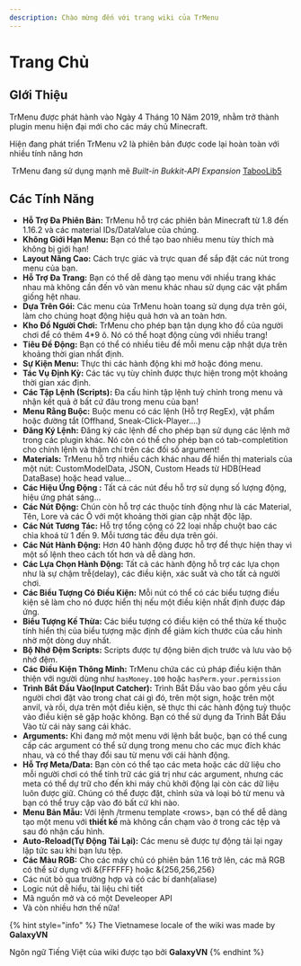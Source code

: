 ```yaml
---
description: Chào mừng đến với trang wiki của TrMenu
---
```


# Trang Chủ

## GIới Thiệu

TrMenu được phát hành vào Ngày 4 Tháng 10 Năm 2019, nhằm trở thành plugin menu hiện đại mới cho các máy chủ Minecraft.

Hiện đang phát triển TrMenu v2 là phiên bản được code lại hoàn toàn với nhiều tính năng hơn

​ TrMenu đang sử dụng mạnh mẽ _Built-in Bukkit-API Expansion_ [TabooLib5](https://github.com/TabooLib)

## Các Tính Năng

* **Hỗ Trợ Đa Phiên Bản:** TrMenu hỗ trợ các phiên bản Minecraft từ 1.8 đến 1.16.2 và các material IDs/DataValue của chúng.
* **Không Giới Hạn Menu:** Bạn có thể tạo bao nhiêu menu tùy thích mà không bị giới hạn!
* **Layout Nâng Cao:** Cách trực giác và trực quan để sắp đặt các nút trong menu của bạn.
* **Hỗ Trợ Đa Trang:** Bạn có thể dễ dàng tạo menu với nhiều trang khác nhau mà không cần đến vô vàn menu khác nhau sử dụng các vật phẩm giống hệt nhau. 
* **Dựa Trên Gói:** Các menu của TrMenu hoàn toang sử dụng dựa trên gói, làm cho chúng hoạt động hiệu quả hơn và an toàn hơn.
* **Kho Đồ Người Chơi:** TrMenu cho phép bạn tận dụng kho đồ của người chơi để có thêm 4\*9 ô. Nó có thể hoạt động cùng với nhiều trang!
* **Tiêu Đề Động:** Bạn có thể có nhiều tiêu đề mỗi menu cập nhật dựa trên khoảng thời gian nhất định.
* **Sự Kiện Menu:** Thực thi các hành động khi mở hoặc đóng menu.
* **Tác Vụ Định Kỳ:** Các tác vụ tùy chỉnh được thực hiện trong một khoảng thời gian xác định.
* **Các Tập Lệnh \(Scripts\):** Đa cấu hình tập lệnh tuỳ chỉnh trong menu và nhận kết quả ở bất cứ đâu trong menu của bạn!
* **Menu Rằng Buộc:** Buộc menu có các lệnh \(Hỗ trợ RegEx\), vật phẩm hoặc đường tắt \(Offhand, Sneak-Click-Player....\)
* **Đăng Ký Lệnh:** Đăng ký các lệnh để cho phép bạn sử dụng các lệnh mở trong các plugin khác. Nó còn có thể cho phép bạn có tab-completition cho chính lệnh và thậm chí trên các đối số argument!
* **Materials:** TrMenu hỗ trợ nhiều cách khác nhau để hiển thị materials của một nút: CustomModelData, JSON, Custom Heads từ HDB\(Head DataBase\) hoặc head value...
* **Các Hiệu Ứng Động :** Tất cả các nút đều hỗ trợ sử dụng số lượng động, hiệu ứng phát sáng... 
* **Các Nút Động:**  Chún còn hỗ trợ các thuộc tính động như là các Material, Tên, Lore và các Ô với một khoảng thời gian cập nhật độc lập.
* **Các Nút Tương Tác:** Hỗ trợ tổng cộng có 22 loại nhấp chuột bao các chìa khoá từ 1 đến 9. Mỗi tương tác đều dựa trên gói.
* **Các Nút Hành Động:**  Hơn 40 hành động được hỗ trợ để thực hiện thay vì một số lệnh theo cách tốt hơn và dễ dàng hơn.
* **Các Lựa Chọn Hành Động:**  Tất cả các hành động hỗ trợ các lựa chọn như là sự chậm trễ\(delay\), các điều kiện, xác suất và cho tất cả người chơi.
* **Các Biểu Tượng Có Điều Kiện:** Mỗi nút có thể có các biểu tượng điều kiện sẽ làm cho nó được hiển thị nếu một điều kiện nhất định được đáp ứng.
* **Biểu Tượng Kế Thừa:** Các biểu tượng có điều kiện có thể thừa kế thuộc tính hiển thị của biểu tượng mặc định để giảm kích thước của cấu hình nhờ một dòng duy nhất.
* **Bộ Nhớ Đệm Scripts:** Scripts được tự động biên dịch trước và lưu vào bộ nhớ đệm.
* **Các Điều Kiện Thông Minh:** TrMenu chứa các cú pháp điều kiện thân thiện với người dùng như `hasMoney.100` hoặc `hasPerm.your.permission`
* **Trình Bắt Đầu Vào\(Input Catcher\):** Trình Bắt Đầu vào bao gồm yêu cầu người chơi đặt vào trong chat cái gì đó, trên một sign, hoặc trên một anvil, và rồi, dựa trên một điều kiện, sẽ thực thi các hành động tuỳ thuộc vào điều kiện sẽ gặp hoặc không. Bạn có thể sử dụng đa Trình Bắt Đầu Vào từ cái này sang cái khác.
* **Arguments:** Khi đang mở một menu với lệnh bắt buộc, bạn có thể cung cấp các argument có thể sử dụng trong menu cho các mục đích khác nhau, và có thể thay đổi sau từ menu với cái hành động.  
* **Hỗ Trợ Meta/Data:**  Bạn còn có thể tạo các meta hoặc các dữ liệu cho mỗi người chơi có thể tính trữ các giá trị như các argument, nhưng các meta có thể dự trữ cho đến khi máy chủ khởi động lại còn các dữ liệu luôn được giữ. Chúng có thể được đặt, chỉnh sửa và loại bỏ từ menu và bạn có thể truy cập vào đó bất cứ khi nào.
* **Menu Bản Mẫu:** Với lệnh /trmenu template &lt;rows&gt;, bạn có thể dễ dàng tạo một menu với **thiết kế** mà không cần chạm vào ở trong các tệp và sau đó nhận cấu hình.
* **Auto-Reload\(Tự Động Tải Lại\):**  Các menu sẽ được tự động tải lại ngay lập tức sau khi bạn lưu tệp. 
* **Các Màu RGB:** Cho các máy chủ có phiên bản 1.16 trở lên, các mã RGB có thể sử dụng với &{FFFFFF} hoặc &{256,256,256}
* Các nút bỏ qua trường hợp và có các bí danh\(aliase\)
* Logic nút dễ hiểu, tài liệu chi tiết 
* Mã nguồn mở và có một Develeoper API
* Và còn nhiều hơn thế nữa!

{% hint style="info" %}
The Vietnamese locale of the wiki was made by **GalaxyVN**

Ngôn ngữ Tiếng Việt của wiki được tạo bởi **GalaxyVN**
{% endhint %}


